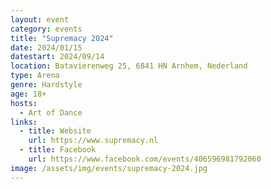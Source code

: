 ```yaml
---
layout: event
category: events
title: "Supremacy 2024"
date: 2024/01/15
datestart: 2024/09/14
location: Batavierenweg 25, 6841 HN Arnhem, Nederland
type: Arena
genre: Hardstyle
age: 18+
hosts:
  - Art of Dance
links:
  - title: Website
    url: https://www.supremacy.nl
  - title: Facebook
    url: https://www.facebook.com/events/406596981792060
image: /assets/img/events/supremacy-2024.jpg
---
```

